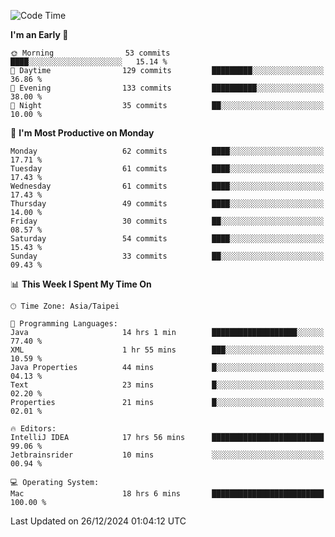 <!--START_SECTION:waka-->
![Code Time](http://img.shields.io/badge/Code%20Time-1%2C558%20hrs%204%20mins-blue)

**I'm an Early 🐤** 

```text
🌞 Morning                53 commits          ████░░░░░░░░░░░░░░░░░░░░░   15.14 % 
🌆 Daytime                129 commits         █████████░░░░░░░░░░░░░░░░   36.86 % 
🌃 Evening                133 commits         ██████████░░░░░░░░░░░░░░░   38.00 % 
🌙 Night                  35 commits          ██░░░░░░░░░░░░░░░░░░░░░░░   10.00 % 
```
📅 **I'm Most Productive on Monday** 

```text
Monday                   62 commits          ████░░░░░░░░░░░░░░░░░░░░░   17.71 % 
Tuesday                  61 commits          ████░░░░░░░░░░░░░░░░░░░░░   17.43 % 
Wednesday                61 commits          ████░░░░░░░░░░░░░░░░░░░░░   17.43 % 
Thursday                 49 commits          ████░░░░░░░░░░░░░░░░░░░░░   14.00 % 
Friday                   30 commits          ██░░░░░░░░░░░░░░░░░░░░░░░   08.57 % 
Saturday                 54 commits          ████░░░░░░░░░░░░░░░░░░░░░   15.43 % 
Sunday                   33 commits          ██░░░░░░░░░░░░░░░░░░░░░░░   09.43 % 
```


📊 **This Week I Spent My Time On** 

```text
🕑︎ Time Zone: Asia/Taipei

💬 Programming Languages: 
Java                     14 hrs 1 min        ███████████████████░░░░░░   77.40 % 
XML                      1 hr 55 mins        ███░░░░░░░░░░░░░░░░░░░░░░   10.59 % 
Java Properties          44 mins             █░░░░░░░░░░░░░░░░░░░░░░░░   04.13 % 
Text                     23 mins             █░░░░░░░░░░░░░░░░░░░░░░░░   02.20 % 
Properties               21 mins             █░░░░░░░░░░░░░░░░░░░░░░░░   02.01 % 

🔥 Editors: 
IntelliJ IDEA            17 hrs 56 mins      █████████████████████████   99.06 % 
Jetbrainsrider           10 mins             ░░░░░░░░░░░░░░░░░░░░░░░░░   00.94 % 

💻 Operating System: 
Mac                      18 hrs 6 mins       █████████████████████████   100.00 % 
```


 Last Updated on 26/12/2024 01:04:12 UTC
<!--END_SECTION:waka-->
